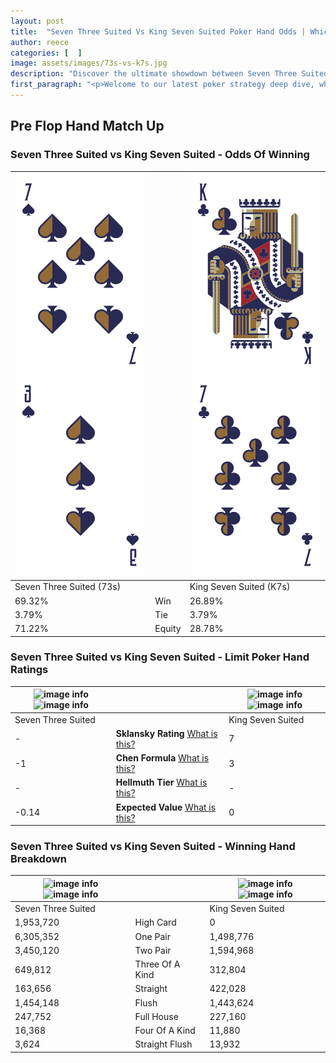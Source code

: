 ```yaml
---
layout: post
title:  "Seven Three Suited Vs King Seven Suited Poker Hand Odds | Which Is The Better Hand In Poker? A Complete Guide"
author: reece
categories: [  ]
image: assets/images/73s-vs-k7s.jpg
description: "Discover the ultimate showdown between Seven Three Suited and King Seven Suited in poker! Uncover the odds, strategies, and scenarios where one hand triumphs over the other. Get ready to up your poker game with this thrilling analysis."
first_paragraph: "<p>Welcome to our latest poker strategy deep dive, where we're pitting two distinct hands against each other in a high-stakes showdown: Seven Three Suited vs King Seven Suited.</p><p>In the dynamic world of poker, every decision counts, and knowing which hand holds the upper hand is key to your success at the table.</p><p>In this article, we'll dissect these two hands, explore the scenarios where one dominates the other, and equip you with the knowledge to make strategic choices that can tip the odds in your favor.</p><p>Get ready to unravel the intriguing dynamics of these poker hands and elevate your game to new heights.</p>"
---
```




[comment]: # (sp0)

## Pre Flop Hand Match Up

<div class="table hand-ratings" markdown="1"> 



### Seven Three Suited vs King Seven Suited - Odds Of Winning


    
| ![image info](assets/images/hand1/7.png) ![image info](assets/images/hand1/3.png) |  | ![image info](assets/images/hand2/k.png) ![image info](assets/images/hand2/7.png) |
| -------- | -------- | -------- |
| Seven Three Suited (73s) |  | King Seven Suited (K7s) |
| 69.32% | Win | 26.89% |
| 3.79% | Tie | 3.79% |
| 71.22% | Equity | 28.78% |




[comment]: # (sp1)



### Seven Three Suited vs King Seven Suited - Limit Poker Hand Ratings


    
| ![image info](https://www.riverpairs.com/assets/images/hand1/7.png) ![image info](https://www.riverpairs.com/assets/images/hand1/3.png) |  | ![image info](https://www.riverpairs.com/assets/images/hand2/k.png) ![image info](https://www.riverpairs.com/assets/images/hand2/7.png) |
| -------- | -------- | -------- |
| Seven Three Suited |  | King Seven Suited |
| - | **Sklansky Rating** [What is this?](/sklansky-rating-explained) | 7 |
| -1 | **Chen Formula** [What is this?](/chen-formula-explained) | 3 |
| - | **Hellmuth Tier** [What is this?](/Hellmuth-tier-explained) | - |
| -0.14 | **Expected Value** [What is this?](/expected-value-explained) | 0 |




[comment]: # (sp2)



### Seven Three Suited vs King Seven Suited - Winning Hand Breakdown


    
| ![image info](https://www.riverpairs.com/assets/images/hand1/7.png) ![image info](https://www.riverpairs.com/assets/images/hand1/3.png) |  | ![image info](https://www.riverpairs.com/assets/images/hand2/k.png) ![image info](https://www.riverpairs.com/assets/images/hand2/7.png) |
| -------- | -------- | -------- |
| Seven Three Suited |  | King Seven Suited |
| 1,953,720 | High Card | 0 |
| 6,305,352 | One Pair | 1,498,776 |
| 3,450,120 | Two Pair | 1,594,968 |
| 649,812 | Three Of A Kind | 312,804 |
| 163,656 | Straight | 422,028 |
| 1,454,148 | Flush | 1,443,624 |
| 247,752 | Full House | 227,160 |
| 16,368 | Four Of A Kind | 11,880 |
| 3,624 | Straight Flush | 13,932 |




[comment]: # (sp3)



</div>

[comment]: # (sp4)



[comment]: # (sp5)

